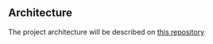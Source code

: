 ## Architecture

The project architecture will be described on [this repository](https://github.com/no111u3/lp_arch)

